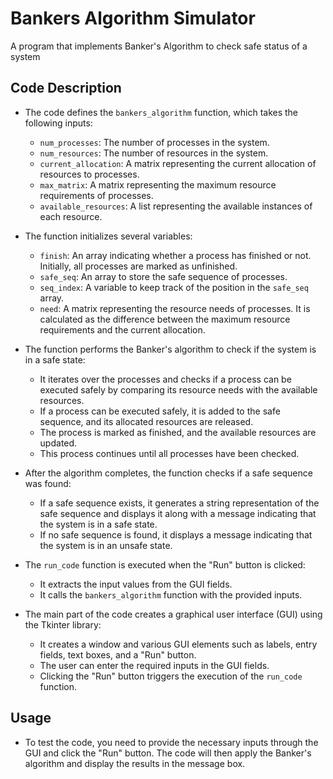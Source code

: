 # Bankers Algorithm Simulator

A program that implements Banker's Algorithm to check safe status of a system

## Code Description

- The code defines the `bankers_algorithm` function, which takes the following inputs:

  - `num_processes`: The number of processes in the system.
  - `num_resources`: The number of resources in the system.
  - `current_allocation`: A matrix representing the current allocation of resources to processes.
  - `max_matrix`: A matrix representing the maximum resource requirements of processes.
  - `available_resources`: A list representing the available instances of each resource.

- The function initializes several variables:

  - `finish`: An array indicating whether a process has finished or not. Initially, all processes are marked as unfinished.
  - `safe_seq`: An array to store the safe sequence of processes.
  - `seq_index`: A variable to keep track of the position in the `safe_seq` array.
  - `need`: A matrix representing the resource needs of processes. It is calculated as the difference between the maximum resource requirements and the current allocation.

- The function performs the Banker's algorithm to check if the system is in a safe state:

  - It iterates over the processes and checks if a process can be executed safely by comparing its resource needs with the available resources.
  - If a process can be executed safely, it is added to the safe sequence, and its allocated resources are released.
  - The process is marked as finished, and the available resources are updated.
  - This process continues until all processes have been checked.

- After the algorithm completes, the function checks if a safe sequence was found:

  - If a safe sequence exists, it generates a string representation of the safe sequence and displays it along with a message indicating that the system is in a safe state.
  - If no safe sequence is found, it displays a message indicating that the system is in an unsafe state.

- The `run_code` function is executed when the "Run" button is clicked:

  - It extracts the input values from the GUI fields.
  - It calls the `bankers_algorithm` function with the provided inputs.

- The main part of the code creates a graphical user interface (GUI) using the Tkinter library:

  - It creates a window and various GUI elements such as labels, entry fields, text boxes, and a "Run" button.
  - The user can enter the required inputs in the GUI fields.
  - Clicking the "Run" button triggers the execution of the `run_code` function.

## Usage

* To test the code, you need to provide the necessary inputs through the GUI and click the "Run" button. The code will then apply the Banker's algorithm and display the results in the message box.
